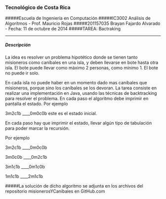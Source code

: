### Tecnológico de Costa Rica
#####Escuela de Ingeniería en Computación
#####IC3002 Análisis de Algoritmos - Prof. Mauricio Rojas
#####201157035 Brayan Fajardo Alvarado - Fecha: 11 de octubre de 2014
#####TAREA: Bactraking
_____



##### Descripción
La idea es resolver un problema hipotético donde se tienen tanto misioneros como caníbales en una isla, y deben llevarse en bote hasta otra isla.
El bote puede llevar como máximo 2 personas, como mínimo 1. El bote no puede ir solo.

En cada isla no puede haber en un momento dado mas caníbales que misioneros,
porque sino los caníbales se los devoran.
La tarea consiste en realizar una implementación en Java, usando las técnicas de backtracking para resolver el problema.
En cada paso el algoritmo debe imprimir en pantalla el estado. Por ejemplo

3m2c1b ____0m0c0b este es el estado inicial.

En cada paso hay que imprimir el estado, llevar algún tipo de tabulación para poder marcar la recursión.

Por ejemplo

3m2c1b ____0m0c0b

3m0c0b ____0m2c1b


3m1c1b ____0m1c0b

1m1c1b ____2m1c1b

#####La solución de dicho algoritmo se adjunta en los archivos del repositorio misionerosYCanibales en GitHub.com

